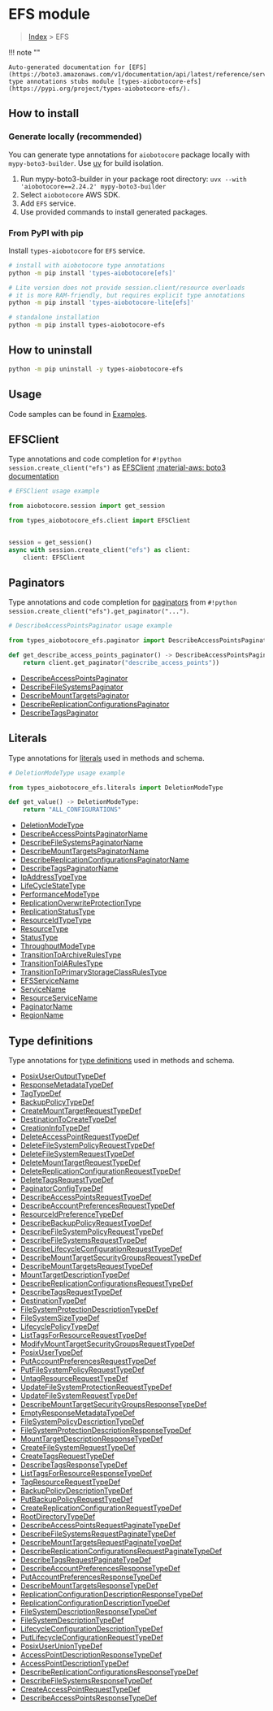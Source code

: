 # EFS module

> [Index](../README.md) > EFS


!!! note ""

    Auto-generated documentation for [EFS](https://boto3.amazonaws.com/v1/documentation/api/latest/reference/services/efs.html#efs)
    type annotations stubs module [types-aiobotocore-efs](https://pypi.org/project/types-aiobotocore-efs/).

## How to install

### Generate locally (recommended)

You can generate type annotations for `aiobotocore` package locally with `mypy-boto3-builder`.
Use [uv](https://docs.astral.sh/uv/getting-started/installation/) for build isolation.

1. Run mypy-boto3-builder in your package root directory: `uvx --with 'aiobotocore==2.24.2' mypy-boto3-builder`
1. Select `aiobotocore` AWS SDK.
1. Add `EFS` service.
1. Use provided commands to install generated packages.



### From PyPI with pip

Install `types-aiobotocore` for `EFS` service.

```bash
# install with aiobotocore type annotations
python -m pip install 'types-aiobotocore[efs]'

# Lite version does not provide session.client/resource overloads
# it is more RAM-friendly, but requires explicit type annotations
python -m pip install 'types-aiobotocore-lite[efs]'

# standalone installation
python -m pip install types-aiobotocore-efs
```



## How to uninstall

```bash
python -m pip uninstall -y types-aiobotocore-efs
```

## Usage

Code samples can be found in [Examples](./usage.md).

## EFSClient

Type annotations and code completion for  `#!python session.create_client("efs")` as [EFSClient](./client.md)
[:material-aws: boto3 documentation](https://boto3.amazonaws.com/v1/documentation/api/latest/reference/services/efs.html#EFS.Client)

```python
# EFSClient usage example

from aiobotocore.session import get_session

from types_aiobotocore_efs.client import EFSClient


session = get_session()
async with session.create_client("efs") as client:
    client: EFSClient
```


## Paginators

Type annotations and code completion for
[paginators](./paginators.md)
from `#!python session.create_client("efs").get_paginator("...")`.

```python
# DescribeAccessPointsPaginator usage example

from types_aiobotocore_efs.paginator import DescribeAccessPointsPaginator

def get_describe_access_points_paginator() -> DescribeAccessPointsPaginator:
    return client.get_paginator("describe_access_points"))
```

- [DescribeAccessPointsPaginator](./paginators.md#describeaccesspointspaginator)
- [DescribeFileSystemsPaginator](./paginators.md#describefilesystemspaginator)
- [DescribeMountTargetsPaginator](./paginators.md#describemounttargetspaginator)
- [DescribeReplicationConfigurationsPaginator](./paginators.md#describereplicationconfigurationspaginator)
- [DescribeTagsPaginator](./paginators.md#describetagspaginator)








## Literals

Type annotations for [literals](./literals.md) used in methods and schema.

```python
# DeletionModeType usage example

from types_aiobotocore_efs.literals import DeletionModeType

def get_value() -> DeletionModeType:
    return "ALL_CONFIGURATIONS"
```

- [DeletionModeType](./literals.md#deletionmodetype)
- [DescribeAccessPointsPaginatorName](./literals.md#describeaccesspointspaginatorname)
- [DescribeFileSystemsPaginatorName](./literals.md#describefilesystemspaginatorname)
- [DescribeMountTargetsPaginatorName](./literals.md#describemounttargetspaginatorname)
- [DescribeReplicationConfigurationsPaginatorName](./literals.md#describereplicationconfigurationspaginatorname)
- [DescribeTagsPaginatorName](./literals.md#describetagspaginatorname)
- [IpAddressTypeType](./literals.md#ipaddresstypetype)
- [LifeCycleStateType](./literals.md#lifecyclestatetype)
- [PerformanceModeType](./literals.md#performancemodetype)
- [ReplicationOverwriteProtectionType](./literals.md#replicationoverwriteprotectiontype)
- [ReplicationStatusType](./literals.md#replicationstatustype)
- [ResourceIdTypeType](./literals.md#resourceidtypetype)
- [ResourceType](./literals.md#resourcetype)
- [StatusType](./literals.md#statustype)
- [ThroughputModeType](./literals.md#throughputmodetype)
- [TransitionToArchiveRulesType](./literals.md#transitiontoarchiverulestype)
- [TransitionToIARulesType](./literals.md#transitiontoiarulestype)
- [TransitionToPrimaryStorageClassRulesType](./literals.md#transitiontoprimarystorageclassrulestype)
- [EFSServiceName](./literals.md#efsservicename)
- [ServiceName](./literals.md#servicename)
- [ResourceServiceName](./literals.md#resourceservicename)
- [PaginatorName](./literals.md#paginatorname)
- [RegionName](./literals.md#regionname)




## Type definitions

Type annotations for [type definitions](./type_defs.md) used in methods and schema.

- [PosixUserOutputTypeDef](./type_defs.md#posixuseroutputtypedef)
- [ResponseMetadataTypeDef](./type_defs.md#responsemetadatatypedef)
- [TagTypeDef](./type_defs.md#tagtypedef)
- [BackupPolicyTypeDef](./type_defs.md#backuppolicytypedef)
- [CreateMountTargetRequestTypeDef](./type_defs.md#createmounttargetrequesttypedef)
- [DestinationToCreateTypeDef](./type_defs.md#destinationtocreatetypedef)
- [CreationInfoTypeDef](./type_defs.md#creationinfotypedef)
- [DeleteAccessPointRequestTypeDef](./type_defs.md#deleteaccesspointrequesttypedef)
- [DeleteFileSystemPolicyRequestTypeDef](./type_defs.md#deletefilesystempolicyrequesttypedef)
- [DeleteFileSystemRequestTypeDef](./type_defs.md#deletefilesystemrequesttypedef)
- [DeleteMountTargetRequestTypeDef](./type_defs.md#deletemounttargetrequesttypedef)
- [DeleteReplicationConfigurationRequestTypeDef](./type_defs.md#deletereplicationconfigurationrequesttypedef)
- [DeleteTagsRequestTypeDef](./type_defs.md#deletetagsrequesttypedef)
- [PaginatorConfigTypeDef](./type_defs.md#paginatorconfigtypedef)
- [DescribeAccessPointsRequestTypeDef](./type_defs.md#describeaccesspointsrequesttypedef)
- [DescribeAccountPreferencesRequestTypeDef](./type_defs.md#describeaccountpreferencesrequesttypedef)
- [ResourceIdPreferenceTypeDef](./type_defs.md#resourceidpreferencetypedef)
- [DescribeBackupPolicyRequestTypeDef](./type_defs.md#describebackuppolicyrequesttypedef)
- [DescribeFileSystemPolicyRequestTypeDef](./type_defs.md#describefilesystempolicyrequesttypedef)
- [DescribeFileSystemsRequestTypeDef](./type_defs.md#describefilesystemsrequesttypedef)
- [DescribeLifecycleConfigurationRequestTypeDef](./type_defs.md#describelifecycleconfigurationrequesttypedef)
- [DescribeMountTargetSecurityGroupsRequestTypeDef](./type_defs.md#describemounttargetsecuritygroupsrequesttypedef)
- [DescribeMountTargetsRequestTypeDef](./type_defs.md#describemounttargetsrequesttypedef)
- [MountTargetDescriptionTypeDef](./type_defs.md#mounttargetdescriptiontypedef)
- [DescribeReplicationConfigurationsRequestTypeDef](./type_defs.md#describereplicationconfigurationsrequesttypedef)
- [DescribeTagsRequestTypeDef](./type_defs.md#describetagsrequesttypedef)
- [DestinationTypeDef](./type_defs.md#destinationtypedef)
- [FileSystemProtectionDescriptionTypeDef](./type_defs.md#filesystemprotectiondescriptiontypedef)
- [FileSystemSizeTypeDef](./type_defs.md#filesystemsizetypedef)
- [LifecyclePolicyTypeDef](./type_defs.md#lifecyclepolicytypedef)
- [ListTagsForResourceRequestTypeDef](./type_defs.md#listtagsforresourcerequesttypedef)
- [ModifyMountTargetSecurityGroupsRequestTypeDef](./type_defs.md#modifymounttargetsecuritygroupsrequesttypedef)
- [PosixUserTypeDef](./type_defs.md#posixusertypedef)
- [PutAccountPreferencesRequestTypeDef](./type_defs.md#putaccountpreferencesrequesttypedef)
- [PutFileSystemPolicyRequestTypeDef](./type_defs.md#putfilesystempolicyrequesttypedef)
- [UntagResourceRequestTypeDef](./type_defs.md#untagresourcerequesttypedef)
- [UpdateFileSystemProtectionRequestTypeDef](./type_defs.md#updatefilesystemprotectionrequesttypedef)
- [UpdateFileSystemRequestTypeDef](./type_defs.md#updatefilesystemrequesttypedef)
- [DescribeMountTargetSecurityGroupsResponseTypeDef](./type_defs.md#describemounttargetsecuritygroupsresponsetypedef)
- [EmptyResponseMetadataTypeDef](./type_defs.md#emptyresponsemetadatatypedef)
- [FileSystemPolicyDescriptionTypeDef](./type_defs.md#filesystempolicydescriptiontypedef)
- [FileSystemProtectionDescriptionResponseTypeDef](./type_defs.md#filesystemprotectiondescriptionresponsetypedef)
- [MountTargetDescriptionResponseTypeDef](./type_defs.md#mounttargetdescriptionresponsetypedef)
- [CreateFileSystemRequestTypeDef](./type_defs.md#createfilesystemrequesttypedef)
- [CreateTagsRequestTypeDef](./type_defs.md#createtagsrequesttypedef)
- [DescribeTagsResponseTypeDef](./type_defs.md#describetagsresponsetypedef)
- [ListTagsForResourceResponseTypeDef](./type_defs.md#listtagsforresourceresponsetypedef)
- [TagResourceRequestTypeDef](./type_defs.md#tagresourcerequesttypedef)
- [BackupPolicyDescriptionTypeDef](./type_defs.md#backuppolicydescriptiontypedef)
- [PutBackupPolicyRequestTypeDef](./type_defs.md#putbackuppolicyrequesttypedef)
- [CreateReplicationConfigurationRequestTypeDef](./type_defs.md#createreplicationconfigurationrequesttypedef)
- [RootDirectoryTypeDef](./type_defs.md#rootdirectorytypedef)
- [DescribeAccessPointsRequestPaginateTypeDef](./type_defs.md#describeaccesspointsrequestpaginatetypedef)
- [DescribeFileSystemsRequestPaginateTypeDef](./type_defs.md#describefilesystemsrequestpaginatetypedef)
- [DescribeMountTargetsRequestPaginateTypeDef](./type_defs.md#describemounttargetsrequestpaginatetypedef)
- [DescribeReplicationConfigurationsRequestPaginateTypeDef](./type_defs.md#describereplicationconfigurationsrequestpaginatetypedef)
- [DescribeTagsRequestPaginateTypeDef](./type_defs.md#describetagsrequestpaginatetypedef)
- [DescribeAccountPreferencesResponseTypeDef](./type_defs.md#describeaccountpreferencesresponsetypedef)
- [PutAccountPreferencesResponseTypeDef](./type_defs.md#putaccountpreferencesresponsetypedef)
- [DescribeMountTargetsResponseTypeDef](./type_defs.md#describemounttargetsresponsetypedef)
- [ReplicationConfigurationDescriptionResponseTypeDef](./type_defs.md#replicationconfigurationdescriptionresponsetypedef)
- [ReplicationConfigurationDescriptionTypeDef](./type_defs.md#replicationconfigurationdescriptiontypedef)
- [FileSystemDescriptionResponseTypeDef](./type_defs.md#filesystemdescriptionresponsetypedef)
- [FileSystemDescriptionTypeDef](./type_defs.md#filesystemdescriptiontypedef)
- [LifecycleConfigurationDescriptionTypeDef](./type_defs.md#lifecycleconfigurationdescriptiontypedef)
- [PutLifecycleConfigurationRequestTypeDef](./type_defs.md#putlifecycleconfigurationrequesttypedef)
- [PosixUserUnionTypeDef](./type_defs.md#posixuseruniontypedef)
- [AccessPointDescriptionResponseTypeDef](./type_defs.md#accesspointdescriptionresponsetypedef)
- [AccessPointDescriptionTypeDef](./type_defs.md#accesspointdescriptiontypedef)
- [DescribeReplicationConfigurationsResponseTypeDef](./type_defs.md#describereplicationconfigurationsresponsetypedef)
- [DescribeFileSystemsResponseTypeDef](./type_defs.md#describefilesystemsresponsetypedef)
- [CreateAccessPointRequestTypeDef](./type_defs.md#createaccesspointrequesttypedef)
- [DescribeAccessPointsResponseTypeDef](./type_defs.md#describeaccesspointsresponsetypedef)

